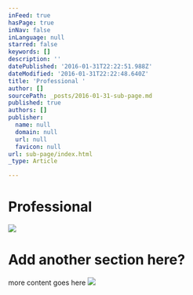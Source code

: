 ```yaml
---
inFeed: true
hasPage: true
inNav: false
inLanguage: null
starred: false
keywords: []
description: ''
datePublished: '2016-01-31T22:22:51.988Z'
dateModified: '2016-01-31T22:22:48.640Z'
title: 'Professional '
author: []
sourcePath: _posts/2016-01-31-sub-page.md
published: true
authors: []
publisher:
  name: null
  domain: null
  url: null
  favicon: null
url: sub-page/index.html
_type: Article

---
```

# Professional
![](https://the-grid-user-content.s3-us-west-2.amazonaws.com/b05fb863-4f6c-47dd-a7d8-76160427d46d.png)

# Add another section here?

more content goes here
![](https://the-grid-user-content.s3-us-west-2.amazonaws.com/329ae559-5c1a-4ae7-87e2-8526c4f0add6.jpg)